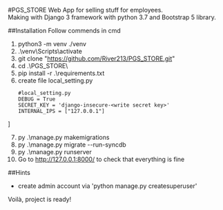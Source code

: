 #PGS_STORE
Web App for selling stuff for employees.</br>
Making with Django 3 framework with python 3.7 and Bootstrap 5 library.

##Installation
Follow commends in cmd
1. python3 -m venv ./venv
2. .\venv\Scripts\activate
3. git clone "https://github.com/River213/PGS_STORE.git"
4. cd .\PGS_STORE\
5. pip install -r .\requirements.txt
6. create file local_setting.py <br/>
   ```
   #local_setting.py
   DEBUG = True
   SECRET_KEY = 'django-insecure-<write secret key>'
   INTERNAL_IPS = ["127.0.0.1"]
]

7. py .\manage.py makemigrations
8. py .\manage.py migrate --run-syncdb
9. py .\manage.py runserver
10. Go to http://127.0.0.1:8000/ to check that everything is fine

##Hints

- create admin account via 'python manage.py createsuperuser'


Voilà, project is ready!
